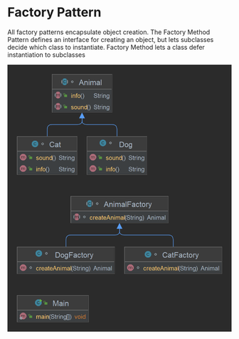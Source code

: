 # Factory Pattern

All factory patterns encapsulate object creation.
The Factory Method Pattern defines an interface 
for creating an object, but lets subclasses decide which 
class to instantiate. Factory Method lets a class defer 
instantiation to subclasses

![UML Diagram for Factory Pattern](/Factory/UML.png "UML Diagram for Factory Pattern")
